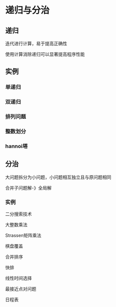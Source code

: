 # 递归与分治

## 递归

迭代进行计算，易于提高正确性

使用计算消除递归可以显著提高程序性能

## 实例

### 单递归

### 双递归

### 排列问题

### 整数划分

### hannoi塔

## 分治

大问题拆分为小问题，小问题相互独立且与原问题相同

合并子问题解-》全局解

### 实例

二分搜索技术

大整数乘法

Strassen矩阵乘法

棋盘覆盖

合并排序

快排

线性时间选择

最接近点对问题

日程表

